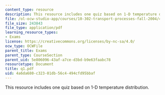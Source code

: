 ```yaml
---
content_type: resource
description: This resource includes one quiz based on 1-D temperature distribution.
file: /ol-ocw-studio-app/courses/10-302-transport-processes-fall-2004/4a6da680c32301db56c4494cfd95bbaf_q1.pdf
file_size: 243843
file_type: application/pdf
learning_resource_types:
- Exams
license: https://creativecommons.org/licenses/by-nc-sa/4.0/
ocw_type: OCWFile
parent_title: Exams
parent_type: CourseSection
parent_uid: 5e806096-43af-a7ce-d3bd-b9e63faabc78
resourcetype: Document
title: q1.pdf
uid: 4a6da680-c323-01db-56c4-494cfd95bbaf
---
```

This resource includes one quiz based on 1-D temperature distribution.